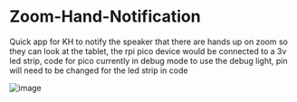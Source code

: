 # Zoom-Hand-Notification
Quick app for KH to notify the speaker that there are hands up on zoom so they can look at the tablet, the rpi pico device would be connected to a 3v led strip, code for pico currently in debug mode to use the debug light, pin will need to be changed for the led strip in code

![image](https://github.com/user-attachments/assets/165e9a97-384a-4f5f-92a6-3d4f2a8dc3b0)
